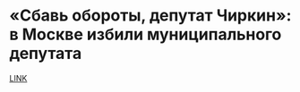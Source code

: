 # «Сбавь обороты, депутат Чиркин»: в Москве избили муниципального депутата



[LINK](https://varlamov.ru/3257698.html)